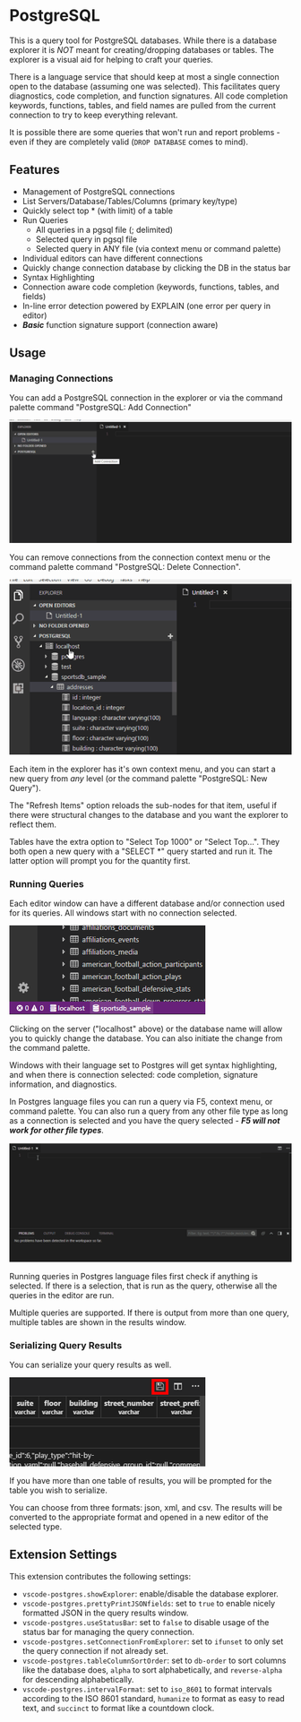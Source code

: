 # PostgreSQL

This is a query tool for PostgreSQL databases.  While there is a database explorer it is _NOT_ meant for creating/dropping databases or tables.  The explorer is a visual aid for helping to craft your queries.

There is a language service that should keep at most a single connection open to the database (assuming one was selected).  This facilitates query diagnostics, code completion, and function signatures.  All code completion keywords, functions, tables, and field names are pulled from the current connection to try to keep everything relevant.

It is possible there are some queries that won't run and report problems - even if they are completely valid (`DROP DATABASE` comes to mind).

## Features

* Management of PostgreSQL connections
* List Servers/Database/Tables/Columns (primary key/type)
* Quickly select top * (with limit) of a table
* Run Queries
  * All queries in a pgsql file (; delimited)
  * Selected query in pgsql file
  * Selected query in ANY file (via context menu or command palette)
* Individual editors can have different connections
* Quickly change connection database by clicking the DB in the status bar
* Syntax Highlighting
* Connection aware code completion (keywords, functions, tables, and fields)
* In-line error detection powered by EXPLAIN (one error per query in editor)
* *__Basic__* function signature support (connection aware)

## Usage

### Managing Connections

You can add a PostgreSQL connection in the explorer or via the command palette command "PostgreSQL: Add Connection"

![connection](images/add_connection.gif)

You can remove connections from the connection context menu or the command palette command "PostgreSQL: Delete Connection".

![delete_connection](images/delete_connection.gif)

Each item in the explorer has it's own context menu, and you can start a new query from _any_ level (or the command palette "PostgreSQL: New Query").

The "Refresh Items" option reloads the sub-nodes for that item, useful if there were structural changes to the database and you want the explorer to reflect them.

Tables have the extra option to "Select Top 1000" or "Select Top...". They both open a new query with a "SELECT *" query started and run it.  The latter option will prompt you for the quantity first.

### Running Queries

Each editor window can have a different database and/or connection used for its queries.  All windows start with no connection selected.

![status](images/current_connection.png)

Clicking on the server ("localhost" above) or the database name will allow you to quickly change the database.  You can also initiate the change from the command palette.

Windows with their language set to Postgres will get syntax highlighting, and when there is connection selected: code completion, signature information, and diagnostics.

In Postgres language files you can run a query via F5, context menu, or command palette.  You can also run a query from any other file type as long as a connection is selected and you have the query selected - __*F5 will not work for other file types*__.

![run_queries](images/run_queries.gif)

Running queries in Postgres language files first check if anything is selected. If there is a selection, that is run as the query, otherwise all the queries in the editor are run.

Multiple queries are supported. If there is output from more than one query, multiple tables are shown in the results window.

### Serializing Query Results

You can serialize your query results as well.

![save_results](images/save_results.png)

If you have more than one table of results, you will be prompted for the table you wish to serialize.

You can choose from three formats: json, xml, and csv.  The results will be converted to the appropriate format and opened in a new editor of the selected type.

## Extension Settings

This extension contributes the following settings:

* `vscode-postgres.showExplorer`: enable/disable the database explorer.
* `vscode-postgres.prettyPrintJSONfields`: set to `true` to enable nicely formatted JSON in the query results window.
* `vscode-postgres.useStatusBar`: set to `false` to disable usage of the status bar for managing the query connection.
* `vscode-postgres.setConnectionFromExplorer`: set to `ifunset` to only set the query connection if not already set.
* `vscode-postgres.tableColumnSortOrder`: set to `db-order` to sort columns like the database does, `alpha` to sort alphabetically, and `reverse-alpha` for descending alphabetically.
* `vscode-postgres.intervalFormat`: set to `iso_8601` to format intervals according to the ISO 8601 standard, `humanize` to format as easy to read text, and `succinct` to format like a countdown clock.